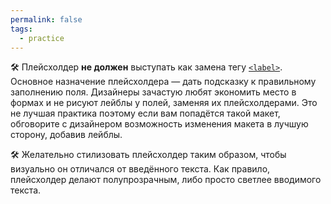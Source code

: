 ```yaml
---
permalink: false
tags:
  - practice
---
```



🛠 Плейсхолдер **не должен** выступать как замена тегу [`<label>`](/html/doka/label/). Основное назначение плейсхолдера — дать подсказку к правильному заполнению поля. Дизайнеры зачастую любят экономить место в формах и не рисуют лейблы у полей, заменяя их плейсхолдерами. Это не лучшая практика поэтому если вам попадётся такой макет, обговорите с дизайнером возможность изменения макета в лучшую сторону, добавив лейблы.

🛠 Желательно стилизовать плейсхолдер таким образом, чтобы визуально он отличался от введённого текста. Как правило, плейсхолдер делают полупрозрачным, либо просто светлее вводимого текста.
